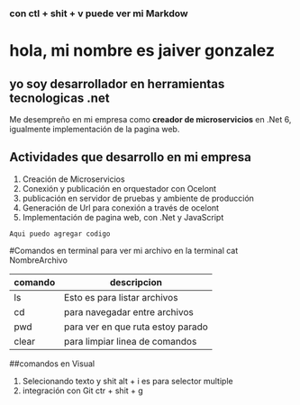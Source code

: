 ### con ctl + shit + v puede ver mi Markdow

# hola, mi nombre es jaiver gonzalez 
## yo soy desarrollador en herramientas tecnologicas .net 

Me desempreño en mi empresa como **creador de microservicios** en .Net 6, 
igualmente implementación de la pagina web.

## Actividades que desarrollo en mi empresa

1. Creación de Microservicios
2. Conexión y publicación en orquestador con Ocelont
3. publicación en servidor de pruebas y ambiente de producción
4. Generación de Url para conexión a través de ocelont 
5. Implementación de pagina web, con .Net y JavaScript

```
Aqui puedo agregar codigo 

```

#Comandos en terminal 
para ver mi archivo en la terminal cat NombreArchivo 

| comando | descripcion | 
| ---------|------------- |   
| ls | Esto es para listar archivos | 
| cd | para navegadar entre archivos |   
| pwd | para ver en que ruta estoy parado |
| clear | para limpiar linea de comandos |


##comandos en Visual 
1. Selecionando texto y shit alt + i es para selector multiple 
2. integración con Git ctr + shit + g 


